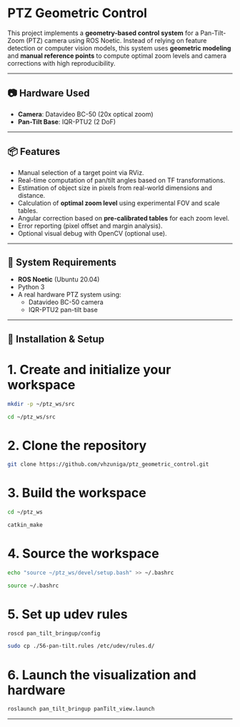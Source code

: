 # PTZ Geometric Control

This project implements a **geometry-based control system** for a Pan-Tilt-Zoom (PTZ) camera using ROS Noetic. Instead of relying on feature detection or computer vision models, this system uses **geometric modeling** and **manual reference points** to compute optimal zoom levels and camera corrections with high reproducibility.

---

## 📷 Hardware Used

- **Camera**: Datavideo BC-50 (20x optical zoom)
- **Pan-Tilt Base**: IQR-PTU2 (2 DoF)

---

## 📦 Features

- Manual selection of a target point via RViz.
- Real-time computation of pan/tilt angles based on TF transformations.
- Estimation of object size in pixels from real-world dimensions and distance.
- Calculation of **optimal zoom level** using experimental FOV and scale tables.
- Angular correction based on **pre-calibrated tables** for each zoom level.
- Error reporting (pixel offset and margin analysis).
- Optional visual debug with OpenCV (optional use).

---

## 🧩 System Requirements

- **ROS Noetic** (Ubuntu 20.04)
- Python 3
- A real hardware PTZ system using:
  - Datavideo BC-50 camera
  - IQR-PTU2 pan-tilt base


---

## 🚀 Installation & Setup


# 1. Create and initialize your workspace
```bash
mkdir -p ~/ptz_ws/src
```
```bash
cd ~/ptz_ws/src
```
# 2. Clone the repository
```bash
git clone https://github.com/vhzuniga/ptz_geometric_control.git
```
# 3. Build the workspace
```bash
cd ~/ptz_ws
```
```bash
catkin_make
```
# 4. Source the workspace
```bash
echo "source ~/ptz_ws/devel/setup.bash" >> ~/.bashrc
```
```bash
source ~/.bashrc
```
# 5. Set up udev rules 
```bash
roscd pan_tilt_bringup/config
```
```bash
sudo cp ./56-pan-tilt.rules /etc/udev/rules.d/
```
# 6. Launch the visualization and hardware
```bash
roslaunch pan_tilt_bringup panTilt_view.launch
```
---




